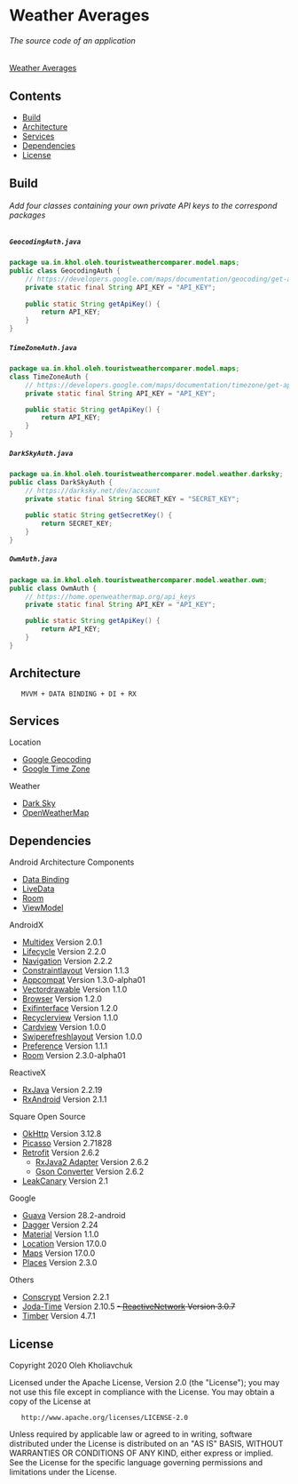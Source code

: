 # Weather Averages

###### The source code of an application
[Weather Averages](https://play.google.com/store/apps/details?id=ua.in.khol.oleh.touristweathercomparer)

## Contents
* [Build](#build)
* [Architecture](#architecture)
* [Services](#services)
* [Dependencies](#dependencies)
* [License](#license)

## Build
###### Add four classes containing your own private API keys to the correspond packages
##### `GeocodingAuth.java`
```java
package ua.in.khol.oleh.touristweathercomparer.model.maps;
public class GeocodingAuth {
    // https://developers.google.com/maps/documentation/geocoding/get-api-key
    private static final String API_KEY = "API_KEY";
    
    public static String getApiKey() {
        return API_KEY;
    }
}
```

##### `TimeZoneAuth.java`
```java
package ua.in.khol.oleh.touristweathercomparer.model.maps;
class TimeZoneAuth {
    // https://developers.google.com/maps/documentation/timezone/get-api-key
    private static final String API_KEY = "API_KEY";

    public static String getApiKey() {
        return API_KEY;
    }
}
```

##### `DarkSkyAuth.java`
```java
package ua.in.khol.oleh.touristweathercomparer.model.weather.darksky;
public class DarkSkyAuth {
    // https://darksky.net/dev/account
    private static final String SECRET_KEY = "SECRET_KEY";
    
    public static String getSecretKey() {
        return SECRET_KEY;
    }
}
```
##### `OwmAuth.java`
```java
package ua.in.khol.oleh.touristweathercomparer.model.weather.owm;
public class OwmAuth {
    // https://home.openweathermap.org/api_keys
    private static final String API_KEY = "API_KEY";

    public static String getApiKey() {
        return API_KEY;
    }
}
```

## Architecture

       MVVM + DATA BINDING + DI + RX

## Services

Location
- [Google Geocoding](https://developers.google.com/maps/documentation/geocoding)
- [Google Time Zone](https://developers.google.com/maps/documentation/timezone)

Weather
- [Dark Sky](https://darksky.net/dev)
- [OpenWeatherMap](https://openweathermap.org/api)

## Dependencies

Android Architecture Components
- [Data Binding](https://developer.android.com/topic/libraries/data-binding/)
- [LiveData](https://developer.android.com/topic/libraries/architecture/livedata)
- [Room](https://developer.android.com/topic/libraries/architecture/room)
- [ViewModel](https://developer.android.com/topic/libraries/architecture/viewmodel)

AndroidX
- [Multidex](https://developer.android.com/studio/build/multidex) Version 2.0.1
- [Lifecycle](https://developer.android.com/jetpack/androidx/releases/lifecycle) Version 2.2.0
- [Navigation](https://developer.android.com/jetpack/androidx/releases/navigation) Version 2.2.2
- [Constraintlayout](https://developer.android.com/jetpack/androidx/releases/constraintlayout) Version 1.1.3
- [Appcompat](https://developer.android.com/jetpack/androidx/releases/appcompat) Version 1.3.0-alpha01
- [Vectordrawable](https://developer.android.com/jetpack/androidx/releases/vectordrawable) Version 1.1.0
- [Browser](https://developer.android.com/jetpack/androidx/releases/browser) Version 1.2.0
- [Exifinterface](https://developer.android.com/jetpack/androidx/releases/exifinterface) Version 1.2.0
- [Recyclerview](https://developer.android.com/jetpack/androidx/releases/recyclerview) Version 1.1.0
- [Cardview](https://developer.android.com/jetpack/androidx/releases/cardview) Version 1.0.0
- [Swiperefreshlayout](https://developer.android.com/jetpack/androidx/releases/swiperefreshlayout) Version 1.0.0
- [Preference](https://developer.android.com/jetpack/androidx/releases/preference) Version 1.1.1
- [Room](https://developer.android.com/jetpack/androidx/releases/room) Version 2.3.0-alpha01

ReactiveX
- [RxJava](https://github.com/ReactiveX/RxJava) Version 2.2.19
- [RxAndroid](https://github.com/ReactiveX/RxAndroid) Version 2.1.1

Square Open Source
- [OkHttp](https://square.github.io/okhttp) Version 3.12.8
- [Picasso](https://square.github.io/picasso) Version 2.71828
- [Retrofit](https://square.github.io/retrofit) Version 2.6.2
    - [RxJava2 Adapter](https://github.com/square/retrofit/tree/master/retrofit-adapters/rxjava2) Version 2.6.2
    - [Gson Converter](https://github.com/square/retrofit/tree/master/retrofit-converters/gson) Version 2.6.2
- [LeakCanary](https://square.github.io/leakcanary) Version 2.1

Google
- [Guava](https://github.com/google/guava) Version 28.2-android
- [Dagger](https://github.com/google/dagger) Version 2.24
- [Material](https://material.io/develop/android/docs/getting-started/) Version 1.1.0
- [Location](https://developer.android.com/training/location) Version 17.0.0
- [Maps](https://developer.android.com/training/maps) Version 17.0.0
- [Places](https://developers.google.com/places/android-sdk/intro) Version 2.3.0

Others
- [Conscrypt](https://github.com/google/conscrypt) Version 2.2.1
- [Joda-Time](https://www.joda.org/joda-time) Version 2.10.5
~~- [ReactiveNetwork](https://github.com/pwittchen/ReactiveNetwork) Version 3.0.7~~
- [Timber](https://github.com/JakeWharton/timber) Version 4.7.1

## License

   Copyright 2020 Oleh Kholiavchuk

   Licensed under the Apache License, Version 2.0 (the "License");
   you may not use this file except in compliance with the License.
   You may obtain a copy of the License at

       http://www.apache.org/licenses/LICENSE-2.0

   Unless required by applicable law or agreed to in writing, software
   distributed under the License is distributed on an "AS IS" BASIS,
   WITHOUT WARRANTIES OR CONDITIONS OF ANY KIND, either express or implied.
   See the License for the specific language governing permissions and
   limitations under the License.
